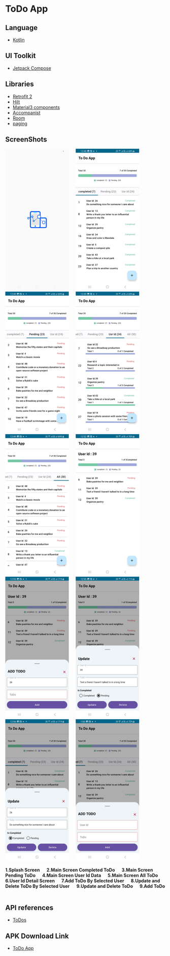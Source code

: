 # ToDo App
##  Language

- <a href="https://kotlinlang.org/" target="_blank">Kotlin</a>

##  UI Toolkit

- <a href="https://developer.android.com/jetpack/compose" target="_blank">Jetpack Compose</a>
## Libraries 


- <a href="https://square.github.io/retrofit/" target="_blank">Retrofit 2</a>
- <a href="https://dagger.dev/hilt/" target="_blank">Hilt</a>
- <a href="https://m3.material.io/components">Material3 components</a>
- <a href="https://google.github.io/accompanist/systemuicontroller/">Accompanist</a>
- <a href="https://developer.android.com/training/data-storage/room">Room</a>
- <a href="https://developer.android.com/jetpack/androidx/releases/paging">paging</a>

## ScreenShots

<span align="center">
  <img src="https://github.com/sathyapriyan/ToDoApp/blob/master/screenshots/Screenshot_ToDoApp_1_Splash.jpg" width="200">
  <b>&emsp;</b>
  <img src="https://github.com/sathyapriyan/ToDoApp/blob/master/screenshots/Screenshot_ToDoApp_2_completed.jpg" width="200">
  <b>&emsp;</b>
  <img src="https://github.com/sathyapriyan/ToDoApp/blob/master/screenshots/Screenshot_ToDoApp_3_pending.jpg" width="200">
  <b>&emsp;</b>
  <img src="https://github.com/sathyapriyan/ToDoApp/blob/master/screenshots/Screenshot_ToDoApp_4_User_Id.jpg" width="200">
  <b>&emsp;</b>
  <img src="https://github.com/sathyapriyan/ToDoApp/blob/master/screenshots/Screenshot_ToDoApp_5_All.jpg" width="200">
  <b>&emsp;</b>
  <img src="https://github.com/sathyapriyan/ToDoApp/blob/master/screenshots/Screenshot_ToDoApp_6_User_Id_Details.jpg" width="200">
  <b>&emsp;</b>
  <img src="https://github.com/sathyapriyan/ToDoApp/blob/master/screenshots/Screenshot_ToDoApp_7_Add_ToDo_User_Id.jpg" width="200">
  <b>&emsp;</b>
  <img src="https://github.com/sathyapriyan/ToDoApp/blob/master/screenshots/Screenshot_ToDoApp_8_Update_Delete_ToDo_User_Id.jpg" width="200">
  <b>&emsp;</b>
  <img src="https://github.com/sathyapriyan/ToDoApp/blob/master/screenshots/Screenshot_ToDoApp_9_update_Delete.jpg" width="200">
  <b>&emsp;</b>
  <img src="https://github.com/sathyapriyan/ToDoApp/blob/master/screenshots/Screenshot_ToDoApp_10_Add.jpg" width="200">
</span>
<br></br>
<span align="left">
  <b> 1.Splash Screen </b>
  <b>&emsp;</b>
  <b> 2.Main Screen Completed ToDo </b>
  <b>&emsp;</b>
  <b> 3.Main Screen Pending ToDo </b>
  <b>&emsp;</b>
  <b> 4.Main Screen User Id Data </b>
  <b>&emsp;</b>
  <b> 5.Main Screen All ToDo </b>
  <b>&emsp;</b>
  <b> 6.User Id Detail Screen </b>
  <b>&emsp;</b>
  <b> 7.Add ToDo By Selected User </b>
  <b>&emsp;</b>
  <b> 8.Update and Delete ToDo By Selected User</b>
  <b>&emsp;</b>
  <b> 9.Update and Delete ToDo </b>
  <b>&emsp;</b>
  <b> 9.Add ToDo </b>
  <b>&emsp;</b>
</span>

## API references
- <a href="https://dummyjson.com/docs/todos">ToDos</a>


## APK Download Link
- <a href="https://github.com/sathyapriyan/NewsApp/blob/master/apk/ToDoApp.apk">ToDo App</a>


